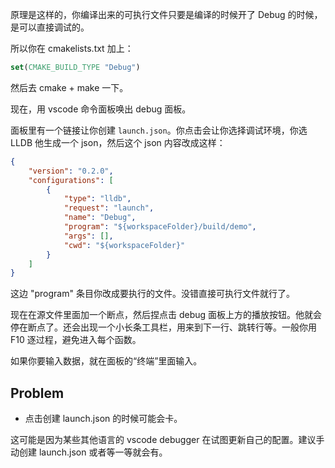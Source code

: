 原理是这样的，你编译出来的可执行文件只要是编译的时候开了 Debug 的时候，是可以直接调试的。

所以你在 cmakelists.txt 加上：

```cmake
set(CMAKE_BUILD_TYPE "Debug")
```

然后去 cmake + make 一下。

现在，用 vscode 命令面板唤出 debug 面板。

面板里有一个链接让你创建 `launch.json`。你点击会让你选择调试环境，你选 LLDB 他生成一个 json，然后这个 json 内容改成这样：

```json
{
    "version": "0.2.0",
    "configurations": [
        {
            "type": "lldb",
            "request": "launch",
            "name": "Debug",
            "program": "${workspaceFolder}/build/demo",
            "args": [],
            "cwd": "${workspaceFolder}"
        }
    ]
}
```

这边 "program" 条目你改成要执行的文件。没错直接可执行文件就行了。

现在在源文件里面加一个断点，然后捏点击 debug 面板上方的播放按钮。他就会停在断点了。还会出现一个小长条工具栏，用来到下一行、跳转行等。一般你用 F10 逐过程，避免进入每个函数。

如果你要输入数据，就在面板的“终端”里面输入。

## Problem

- 点击创建 launch.json 的时候可能会卡。

这可能是因为某些其他语言的 vscode debugger 在试图更新自己的配置。建议手动创建 launch.json 或者等一等就会有。

